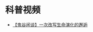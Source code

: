 # 科普视频

- [【鬼谷闲谈】一次改写生命演化的邂逅](https://www.bilibili.com/video/BV1NT4y1w7vD?spm_id_from=333.999.0.0&vd_source=b736aa3d7f0fdf47b59ea3021dc810ab)